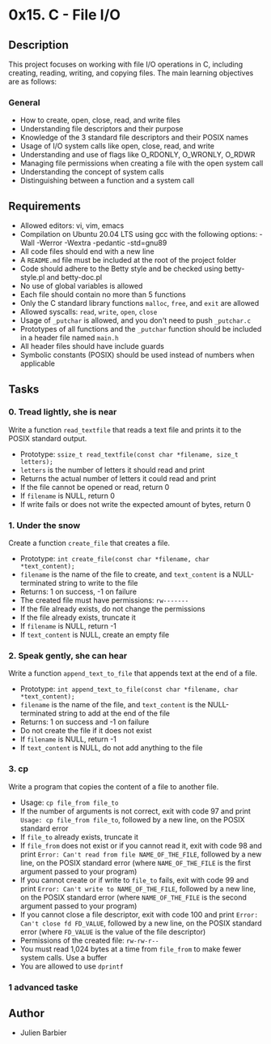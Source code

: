 # 0x15. C - File I/O

## Description
This project focuses on working with file I/O operations in C, including creating, reading, writing, and copying files. The main learning objectives are as follows:

### General
- How to create, open, close, read, and write files
- Understanding file descriptors and their purpose
- Knowledge of the 3 standard file descriptors and their POSIX names
- Usage of I/O system calls like open, close, read, and write
- Understanding and use of flags like O_RDONLY, O_WRONLY, O_RDWR
- Managing file permissions when creating a file with the open system call
- Understanding the concept of system calls
- Distinguishing between a function and a system call

## Requirements
- Allowed editors: vi, vim, emacs
- Compilation on Ubuntu 20.04 LTS using gcc with the following options: -Wall -Werror -Wextra -pedantic -std=gnu89
- All code files should end with a new line
- A `README.md` file must be included at the root of the project folder
- Code should adhere to the Betty style and be checked using betty-style.pl and betty-doc.pl
- No use of global variables is allowed
- Each file should contain no more than 5 functions
- Only the C standard library functions `malloc`, `free`, and `exit` are allowed
- Allowed syscalls: `read`, `write`, `open`, `close`
- Usage of `_putchar` is allowed, and you don't need to push `_putchar.c`
- Prototypes of all functions and the `_putchar` function should be included in a header file named `main.h`
- All header files should have include guards
- Symbolic constants (POSIX) should be used instead of numbers when applicable

## Tasks

### 0. Tread lightly, she is near
Write a function `read_textfile` that reads a text file and prints it to the POSIX standard output.

- Prototype: `ssize_t read_textfile(const char *filename, size_t letters);`
- `letters` is the number of letters it should read and print
- Returns the actual number of letters it could read and print
- If the file cannot be opened or read, return 0
- If `filename` is NULL, return 0
- If write fails or does not write the expected amount of bytes, return 0

### 1. Under the snow
Create a function `create_file` that creates a file.

- Prototype: `int create_file(const char *filename, char *text_content);`
- `filename` is the name of the file to create, and `text_content` is a NULL-terminated string to write to the file
- Returns: 1 on success, -1 on failure
- The created file must have permissions: `rw-------`
- If the file already exists, do not change the permissions
- If the file already exists, truncate it
- If `filename` is NULL, return -1
- If `text_content` is NULL, create an empty file

### 2. Speak gently, she can hear
Write a function `append_text_to_file` that appends text at the end of a file.

- Prototype: `int append_text_to_file(const char *filename, char *text_content);`
- `filename` is the name of the file, and `text_content` is the NULL-terminated string to add at the end of the file
- Returns: 1 on success and -1 on failure
- Do not create the file if it does not exist
- If `filename` is NULL, return -1
- If `text_content` is NULL, do not add anything to the file

### 3. cp
Write a program that copies the content of a file to another file.

- Usage: `cp file_from file_to`
- If the number of arguments is not correct, exit with code 97 and print `Usage: cp file_from file_to`, followed by a new line, on the POSIX standard error
- If `file_to` already exists, truncate it
- If `file_from` does not exist or if you cannot read it, exit with code 98 and print `Error: Can't read from file NAME_OF_THE_FILE`, followed by a new line, on the POSIX standard error (where `NAME_OF_THE_FILE` is the first argument passed to your program)
- If you cannot create or if write to `file_to` fails, exit with code 99 and print `Error: Can't write to NAME_OF_THE_FILE`, followed by a new line, on the POSIX standard error (where `NAME_OF_THE_FILE` is the second argument passed to your program)
- If you cannot close a file descriptor, exit with code 100 and print `Error: Can't close fd FD_VALUE`, followed by a new line, on the POSIX standard error (where `FD_VALUE` is the value of the file descriptor)
- Permissions of the created file: `rw-rw-r--`
- You must read 1,024 bytes at a time from `file_from` to make fewer system calls. Use a buffer
- You are allowed to use `dprintf`
### 1 advanced taske
## Author
- Julien Barbier
